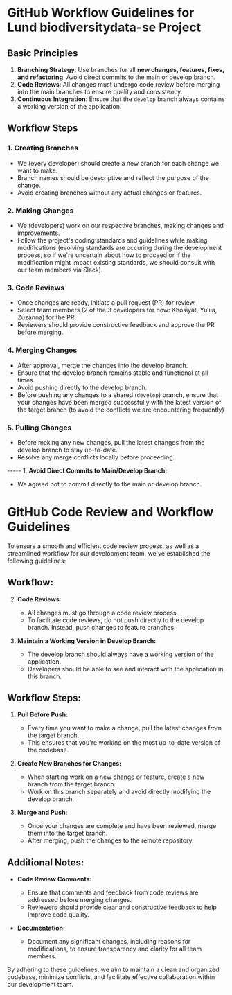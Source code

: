 # GitHub Workflow Guidelines for Lund biodiversitydata-se Project

## Basic Principles
1. **Branching Strategy**: Use branches for all **new changes, features, fixes, and refactoring**. Avoid direct commits to the main or develop branch.
2. **Code Reviews**: All changes must undergo code review before merging into the main branches to ensure quality and consistency.
3. **Continuous Integration**: Ensure that the `develop` branch always contains a working version of the application.

## Workflow Steps
### 1. Creating Branches
- We (every developer) should create a new branch for each change we want to make.
- Branch names should be descriptive and reflect the purpose of the change.
- Avoid creating branches without any actual changes or features.

### 2. Making Changes
- We (developers) work on our respective branches, making changes and improvements.
- Follow the project's coding standards and guidelines while making modifications (evolving standards are occuring during the development process, so if we're uncertain about how to proceed or if the modification might impact existing standards, we should consult with our team members via Slack).

### 3. Code Reviews
- Once changes are ready, initiate a pull request (PR) for review.
- Select team members (2 of the 3 developers for now: Khosiyat, Yuliia, Zuzanna) for the PR.
- Reviewers should provide constructive feedback and approve the PR before merging.

### 4. Merging Changes
- After approval, merge the changes into the develop branch.
- Ensure that the develop branch remains stable and functional at all times.
- Avoid pushing directly to the develop branch.
- Before pushing any changes to a shared (`develop`) branch, ensure that your changes have been merged successfully with the latest version of the target branch (to avoid the conflicts we are encountering frequently)

### 5. Pulling Changes
- Before making any new changes, pull the latest changes from the develop branch to stay up-to-date.
- Resolve any merge conflicts locally before proceeding.

----- 1. **Avoid Direct Commits to Main/Develop Branch:**
   - We agreed not to commit directly to the main or develop branch.








# GitHub Code Review and Workflow Guidelines

To ensure a smooth and efficient code review process, as well as a streamlined workflow for our development team, we've established the following guidelines:


## Workflow:



2. **Code Reviews:**
   - All changes must go through a code review process.
   - To facilitate code reviews, do not push directly to the develop branch. Instead, push changes to feature branches.

3. **Maintain a Working Version in Develop Branch:**
   - The develop branch should always have a working version of the application.
   - Developers should be able to see and interact with the application in this branch.

## Workflow Steps:

1. **Pull Before Push:**
   - Every time you want to make a change, pull the latest changes from the target branch.
   - This ensures that you're working on the most up-to-date version of the codebase.

2. **Create New Branches for Changes:**
   - When starting work on a new change or feature, create a new branch from the target branch.
   - Work on this branch separately and avoid directly modifying the develop branch.

3. **Merge and Push:**
   - Once your changes are complete and have been reviewed, merge them into the target branch.
   - After merging, push the changes to the remote repository.

## Additional Notes:

- **Code Review Comments:**
  - Ensure that comments and feedback from code reviews are addressed before merging changes.
  - Reviewers should provide clear and constructive feedback to help improve code quality.

- **Documentation:**
  - Document any significant changes, including reasons for modifications, to ensure transparency and clarity for all team members.

By adhering to these guidelines, we aim to maintain a clean and organized codebase, minimize conflicts, and facilitate effective collaboration within our development team. 
